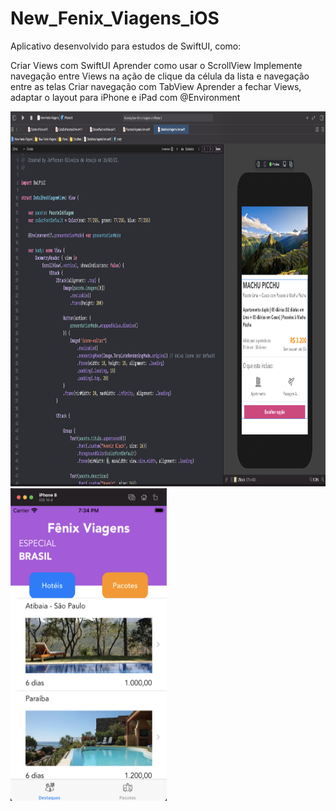 # New_Fenix_Viagens_iOS
Aplicativo desenvolvido para estudos de SwiftUI, como:

Criar Views com SwiftUI
Aprender como usar o ScrollView
Implemente navegação entre Views na ação de clique da célula da lista e navegação entre as telas
Criar navegação com TabView
Aprender a fechar Views, adaptar o layout para iPhone e iPad com @Environment

<img src="https://github.com/jeff77araujo/New_Fenix_Viagens_iOS/blob/main/print_xcode.png" height=600 width=1200 /> 
<img src="https://github.com/jeff77araujo/New_Fenix_Viagens_iOS/blob/main/print_tela_destaques.png" height=500 width=250 /> 
